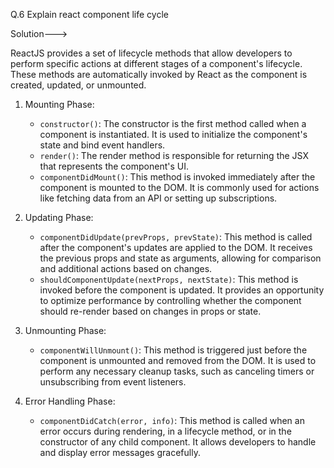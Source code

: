 Q.6 Explain react component life cycle 

Solution--->

ReactJS provides a set of lifecycle methods that allow developers to perform specific actions at different stages of a component's lifecycle. These methods are automatically invoked by React as the component is created, updated, or unmounted.

1. Mounting Phase:
   - `constructor()`: The constructor is the first method called when a component is instantiated. It is used to initialize the component's state and bind event handlers.
   - `render()`: The render method is responsible for returning the JSX that represents the component's UI.
   - `componentDidMount()`: This method is invoked immediately after the component is mounted to the DOM. It is commonly used for actions like fetching data from an API or setting up subscriptions.

2. Updating Phase:
   - `componentDidUpdate(prevProps, prevState)`: This method is called after the component's updates are applied to the DOM. It receives the previous props and state as arguments, allowing for comparison and additional actions based on changes.
   - `shouldComponentUpdate(nextProps, nextState)`: This method is invoked before the component is updated. It provides an opportunity to optimize performance by controlling whether the component should re-render based on changes in props or state.

3. Unmounting Phase:
   - `componentWillUnmount()`: This method is triggered just before the component is unmounted and removed from the DOM. It is used to perform any necessary cleanup tasks, such as canceling timers or unsubscribing from event listeners.

4. Error Handling Phase:
   - `componentDidCatch(error, info)`: This method is called when an error occurs during rendering, in a lifecycle method, or in the constructor of any child component. It allows developers to handle and display error messages gracefully.